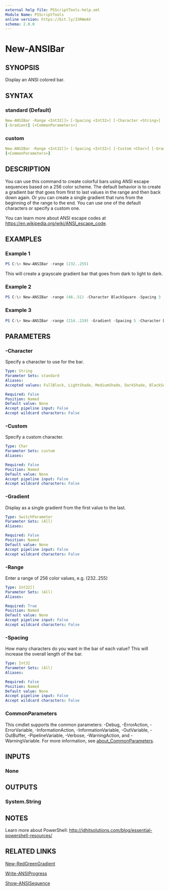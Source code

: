 ```yaml
---
external help file: PSScriptTools-help.xml
Module Name: PSScriptTools
online version: https://bit.ly/33RWeAV
schema: 2.0.0
---
```


# New-ANSIBar

## SYNOPSIS

Display an ANSI colored bar.

## SYNTAX

### standard (Default)

```yaml
New-ANSIBar -Range <Int32[]> [-Spacing <Int32>] [-Character <String>]
[-Gradient] [<CommonParameters>]
```

### custom

```yaml
New-ANSIBar -Range <Int32[]> [-Spacing <Int32>] [-Custom <Char>] [-Gradient]
[<CommonParameters>]
```

## DESCRIPTION

You can use this command to create colorful bars using ANSI escape sequences based on a 256 color scheme. The default behavior is to create a gradient bar that goes from first to last values in the range and then back down again. Or you can create a single gradient that runs from the beginning of the range to the end. You can use one of the default characters or specify a custom one.

You can learn more about ANSI escape codes at https://en.wikipedia.org/wiki/ANSI_escape_code.

## EXAMPLES

### Example 1

```powershell
PS C:\> New-ANSIBar -range (232..255)
```

This will create a grayscale gradient bar that goes from dark to light to dark.

### Example 2

```powershell
PS C:\> New-ANSIBar -range (46..51) -Character BlackSquare -Spacing 3
```

### Example 3

```powershell
PS C:\> New-ANSIBar -range (214..219) -Gradient -Spacing 5 -Character DarkShade
```

## PARAMETERS

### -Character

Specify a character to use for the bar.

```yaml
Type: String
Parameter Sets: standard
Aliases:
Accepted values: FullBlock, LightShade, MediumShade, DarkShade, BlackSquare, WhiteSquare

Required: False
Position: Named
Default value: None
Accept pipeline input: False
Accept wildcard characters: False
```

### -Custom

Specify a custom character.

```yaml
Type: Char
Parameter Sets: custom
Aliases:

Required: False
Position: Named
Default value: None
Accept pipeline input: False
Accept wildcard characters: False
```

### -Gradient

Display as a single gradient from the first value to the last.

```yaml
Type: SwitchParameter
Parameter Sets: (All)
Aliases:

Required: False
Position: Named
Default value: None
Accept pipeline input: False
Accept wildcard characters: False
```

### -Range

Enter a range of 256 color values, e.g. (232..255)

```yaml
Type: Int32[]
Parameter Sets: (All)
Aliases:

Required: True
Position: Named
Default value: None
Accept pipeline input: False
Accept wildcard characters: False
```

### -Spacing

How many characters do you want in the bar of each value?
This will increase the overall length of the bar.

```yaml
Type: Int32
Parameter Sets: (All)
Aliases:

Required: False
Position: Named
Default value: None
Accept pipeline input: False
Accept wildcard characters: False
```

### CommonParameters

This cmdlet supports the common parameters: -Debug, -ErrorAction, -ErrorVariable, -InformationAction, -InformationVariable, -OutVariable, -OutBuffer, -PipelineVariable, -Verbose, -WarningAction, and -WarningVariable. For more information, see [about_CommonParameters](http://go.microsoft.com/fwlink/?LinkID=113216).

## INPUTS

### None

## OUTPUTS

### System.String

## NOTES

Learn more about PowerShell: http://jdhitsolutions.com/blog/essential-powershell-resources/

## RELATED LINKS

[New-RedGreenGradient](New-RedGreenGradient.md)

[Write-ANSIProgress](Write-ANSIProgress.md)

[Show-ANSISequence](Show-ANSISequence.md)

